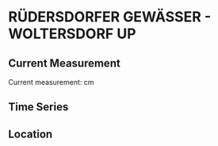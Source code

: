 # RÜDERSDORFER GEWÄSSER - WOLTERSDORF UP

## Current Measurement

Current measurement: <Value topic="rivers/pegel-online/RÜG/WOLTERSDORF_UP/measurementValue"/> cm

## Time Series

<TimeSeries topic="rivers/pegel-online/RÜG/WOLTERSDORF_UP/measurementValue" period="week" />

## Location

<WorldMap>
  <Marker lat="52.441770388845875" lon="13.764181855832785" labelTopic="rivers/pegel-online/RÜG/WOLTERSDORF_UP" />
</WorldMap>
